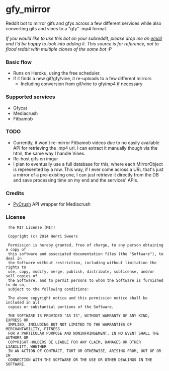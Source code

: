 gfy_mirror
==========

Reddit bot to mirror gifs and gfys across a few different services while also converting gifs and vines to a "gfy" .mp4 format.

*If you would like to use this bot on your subreddit, please drop me an [email](mailto:pandanomic@gmail.com) and I'd be happy to look into adding it. This source is for reference, not to flood reddit with multiple clones of the same bot :P*

### Basic flow
- Runs on Heroku, using the free scheduler.
- If it finds a new gif/gfy/vine, it re-uploads to a few different mirrors
  - Including conversion from gif/vine to gfy/mp4 if necessary
  
### Supported services
- Gfycat
- Mediacrush
- Fitbamob

### TODO
- Currently, it won't re-mirror Fitbamob videos due to no easily available API for retrieving the .mp4 url. I can extract it manually though via the html, the same way I handle Vines.
- Re-host gifs on imgur
- I plan to eventually use a full database for this, where each MirrorObject is represented by a row. This way, if I ever come across a URL that's just a mirror of a pre-existing one, I can just retrieve it directly from the DB and save processing time on my end and the services' APIs.

### Credits
- [PyCrush](https://github.com/MediaCrush/PyCrush) API wrapper for Mediacrush

### License

     The MIT License (MIT)

	 Copyright (c) 2014 Henri Sweers

	 Permission is hereby granted, free of charge, to any person obtaining a copy of
	 this software and associated documentation files (the "Software"), to deal in
	 the Software without restriction, including without limitation the rights to
	 use, copy, modify, merge, publish, distribute, sublicense, and/or sell copies of
	 the Software, and to permit persons to whom the Software is furnished to do so,
	 subject to the following conditions:

	 The above copyright notice and this permission notice shall be included in all
	 copies or substantial portions of the Software.

	 THE SOFTWARE IS PROVIDED "AS IS", WITHOUT WARRANTY OF ANY KIND, EXPRESS OR
	 IMPLIED, INCLUDING BUT NOT LIMITED TO THE WARRANTIES OF MERCHANTABILITY, FITNESS
	 FOR A PARTICULAR PURPOSE AND NONINFRINGEMENT. IN NO EVENT SHALL THE AUTHORS OR
	 COPYRIGHT HOLDERS BE LIABLE FOR ANY CLAIM, DAMAGES OR OTHER LIABILITY, WHETHER
	 IN AN ACTION OF CONTRACT, TORT OR OTHERWISE, ARISING FROM, OUT OF OR IN
	 CONNECTION WITH THE SOFTWARE OR THE USE OR OTHER DEALINGS IN THE SOFTWARE.
